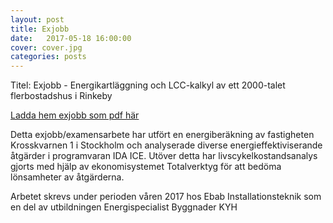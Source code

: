 ```yaml
---
layout: post
title: Exjobb
date:   2017-05-18 16:00:00
cover: cover.jpg
categories: posts
---
```


Titel: Exjobb - Energikartläggning och LCC-kalkyl av ett 2000-talet flerbostadshus i Rinkeby

[Ladda hem exjobb som pdf här](https://www.dropbox.com/s/a9n96g26l65lnst/Examensarbete_Weiwei%20Jia_2017.pdf?dl=1 "Weiwei Jia exjobb")

Detta exjobb/examensarbete har utfört en energiberäkning av fastigheten Krosskvarnen 1 i Stockholm och analyserade diverse energieffektiviserande åtgärder i programvaran IDA ICE. Utöver detta har livscykelkostandsanalys gjorts med hjälp av ekonomisystemet Totalverktyg för att bedöma lönsamheter av åtgärderna.

Arbetet skrevs under perioden våren 2017 hos Ebab Installationsteknik som en del av utbildningen Energispecialist Byggnader KYH
